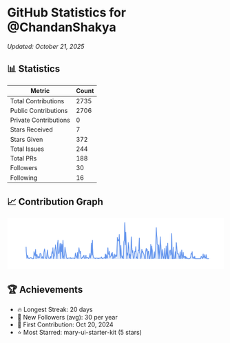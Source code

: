 # GitHub Statistics for @ChandanShakya
*Updated: October 21, 2025*

## 📊 Statistics
| Metric | Count |
|--------|--------|
| Total Contributions | 2735 |
| Public Contributions | 2706 |
| Private Contributions | 0 |
| Stars Received | 7 |
| Stars Given | 372 |
| Total Issues | 244 |
| Total PRs | 188 |
| Followers | 30 |
| Following | 16 |

## 📈 Contribution Graph

![Contribution Graph](./contribution_graph.png)

## 🏆 Achievements

- 🔥 Longest Streak: 20 days
- 👥 New Followers (avg): 30 per year
- 📅 First Contribution: Oct 20, 2024
- ⭐ Most Starred: mary-ui-starter-kit (5 stars)
